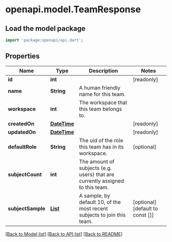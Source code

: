 # openapi.model.TeamResponse

## Load the model package
```dart
import 'package:openapi/api.dart';
```

## Properties
Name | Type | Description | Notes
------------ | ------------- | ------------- | -------------
**id** | **int** |  | [readonly] 
**name** | **String** | A human friendly name for this team. | 
**workspace** | **int** | The workspace that this team belongs to. | 
**createdOn** | [**DateTime**](DateTime.md) |  | [readonly] 
**updatedOn** | [**DateTime**](DateTime.md) |  | [readonly] 
**defaultRole** | **String** | The uid of the role this team has in its workspace. | [optional] 
**subjectCount** | **int** | The amount of subjects (e.g. users) that are currently assigned to this team. | 
**subjectSample** | [**List<TeamSampleSubject>**](TeamSampleSubject.md) | A sample, by default 10, of the most recent subjects to join this team. | [optional] [default to const []]

[[Back to Model list]](../README.md#documentation-for-models) [[Back to API list]](../README.md#documentation-for-api-endpoints) [[Back to README]](../README.md)


